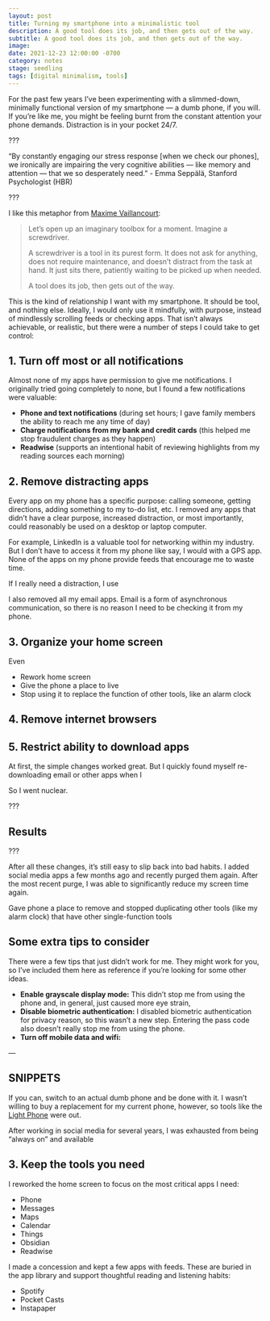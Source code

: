 ```yaml
---
layout: post
title: Turning my smartphone into a minimalistic tool
description: A good tool does its job, and then gets out of the way.
subtitle: A good tool does its job, and then gets out of the way.
image:
date: 2021-12-23 12:00:00 -0700
category: notes
stage: seedling
tags: [digital minimalism, tools]
---
```


For the past few years I’ve been experimenting with a slimmed-down, minimally functional version of my smartphone — a dumb phone, if you will. If you’re like me, you might be feeling burnt from the constant attention your phone demands. Distraction is in your pocket 24/7.

???

“By constantly engaging our stress response [when we check our phones], we  ironically are impairing the very cognitive abilities — like memory and attention — that we so desperately need.” - Emma Seppälä, Stanford Psychologist (HBR)

???

I like this metaphor from [Maxime Vaillancourt][1]:

> Let’s open up an imaginary toolbox for a moment. Imagine a screwdriver.
> 
> A screwdriver is a tool in its purest form. It does not ask for anything, does not require maintenance, and doesn’t distract from the task at hand. It just sits there, patiently waiting to be picked up when needed.
> 
> A tool does its job, then gets out of the way.

This is the kind of relationship I want with my smartphone. It should be tool, and nothing else. Ideally, I would only use it mindfully, with purpose, instead of mindlessly scrolling feeds or checking apps. That isn’t always achievable, or realistic, but there were a number of steps I could take to get control:

## 1. Turn off most or all notifications
Almost none of my apps have permission to give me notifications. I originally tried going completely to none, but I found a few notifications were valuable:

- **Phone and text notifications** (during set hours; I gave family members the ability to reach me any time of day)
- **Charge notifications from my bank and credit cards** (this helped me stop fraudulent charges as they happen)
- **Readwise** (supports an intentional habit of reviewing highlights from my reading sources each morning)

## 2. Remove distracting apps
Every app on my phone has a specific purpose: calling someone, getting directions, adding something to my to-do list, etc. I removed any apps that didn’t have a clear purpose, increased distraction, or most importantly, could reasonably be used on a desktop or laptop computer.

For example, LinkedIn is a valuable tool for networking within my industry. But I don’t have to access it from my phone like say, I would with a GPS app. None of the apps on my phone provide feeds that encourage me to waste time.

If I really need a distraction, I use

I also removed all my email apps. Email is a form of asynchronous communication, so there is no reason I need to be checking it from my phone.

## 3. Organize your home screen
Even

- Rework home screen
- Give the phone a place to live
- Stop using it to replace the function of other tools, like an alarm clock

## 4. Remove internet browsers


## 5. Restrict ability to download apps
At first, the simple changes worked great. But I quickly found myself re-downloading email or other apps when I

So I went nuclear.

???

## Results
???

After all these changes, it’s still easy to slip back into bad habits. I added social media apps a few months ago and recently purged them again. After the most recent purge, I was able to significantly reduce my screen time again.

Gave phone a place to remove and stopped duplicating other tools (like my alarm clock) that have other single-function tools

## Some extra tips to consider
There were a few tips that just didn’t work for me. They might work for you, so I’ve included them here as reference if you’re looking for some other ideas.

 - **Enable grayscale display mode:** This didn’t stop me from using the phone and, in general, just caused more eye strain,
- **Disable biometric authentication:** I disabled biometric authentication for privacy reason, so this wasn’t a new step. Entering the pass code also doesn’t really stop me from using the phone.
- **Turn off mobile data and wifi:**

—

## SNIPPETS

If you can, switch to an actual dumb phone and be done with it. I wasn’t willing to buy a replacement for my current phone, however, so tools like the [Light Phone][2] were out.

After working in social media for several years, I was exhausted from being “always on” and available

## 3. Keep the tools you need
I reworked the home screen to focus on the most critical apps I need:

- Phone
- Messages
- Maps
- Calendar
- Things
- Obsidian
- Readwise

I made a concession and kept a few apps with feeds. These are buried in the app library and support thoughtful reading and listening habits:

- Spotify
- Pocket Casts
- Instapaper


[1]:	https://maximevaillancourt.com/blog/turning-my-smartphone-into-a-boring-tool "Turning my smartphone into a boring tool"
[2]:	https://www.thelightphone.com/ "Light Phone"